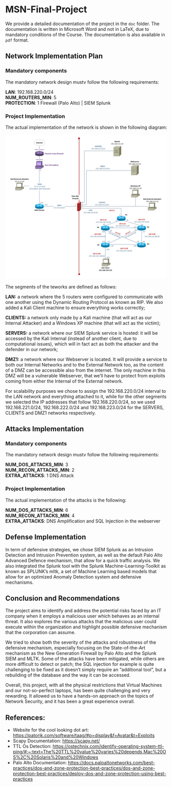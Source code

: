 # MSN-Final-Project

We provide a detailed documentation of the project in the ```doc``` folder. The documentation is written in Microsoft Word and not in LaTeX, due to mandatory conditions of the Course. The documentation is also available in ```pdf``` format.
## Network Implementation Plan

### Mandatory components

The mandatory network design mustv follow the following requirements:

**LAN**: 192.168.220.0/24  
**NUM_ROUTERS_MIN**: 5  
**PROTECTION**: 1 Firewall (Palo Alto) | SIEM Splunk

### Project Implementation
The actual implementation of the network is shown in the following diagram:

![Network Topology](Figures/Net_Topology.jpg)

The segments of the teworks are defined as follows:

**LAN:** a network where the 5 routers were configured to communicate with one another using the Dynamic Routing Protocol as known as RIP. We also added a Kali Client machine to ensure everything works correctly; 

**CLIENTS:** a network only made by a Kali machine (that will act as our Internal Attacker) and a Windows XP machine (that will act as the victim); 

**SERVERS:** a network where our SIEM Splunk service is hosted: it will be accessed by the Kali Internal (instead of another client, due to computational issues), which will in fact act as both the attacker and the defender in our network; 

**DMZ1:** a network where our Webserver is located. It will provide a service to both our Internal Networks and to the External Network too, as the content of a DMZ can be accessible also from the internet. The only machine in this DMZ will be a vulnerable Webserver, that we’ll have to protect from exploits coming from either the Internal of the External network. 

For scalability purposes we chose to assign the 192.168.220.0/24 interval to the LAN network and everything attached to it, while for the other segments we selected the IP addresses that follow 192.168.220.0/24, so we used 192.168.221.0/24, 192.168.222.0/24 and 192.168.223.0/24 for the SERVERS, CLIENTS and DMZ1 networks respectively.

## Attacks Implementation

### Mandatory components
The mandatory network design mustv follow the following requirements:

**NUM_DOS_ATTACKS_MIN**: 3  
**NUM_RECON_ATTACKS_MIN**: 2  
**EXTRA_ATTACKS**: 1 DNS Attack 

### Project Implementation
The actual implementation of the attacks is the following:

**NUM_DOS_ATTACKS_MIN**: 6  
**NUM_RECON_ATTACKS_MIN**: 4  
**EXTRA_ATTACKS**: DNS Amplification and SQL Injection in the webserver 

## Defense Implementation
In term of defensive strategies, we chose SIEM Splunk as an Intrusion Detection and Intrusion Prevention system, as well as the default Palo Alto Advanced Defence mechanism, that allow for a quick traffic analysis. We also integrated the Splunk tool with the Splunk Machine-Learning-Toolkit as known as SPLUNK’s mltk, a set of Machine Learning based models that allow for an optimized Anomaly Detection system and defensive mechanisms. 

## Conclusion and Recommendations
The project aims to identify and address the potential risks faced by an IT company when it employs a malicious user which behaves as an internal threat. It also explores the various attacks that the malicious user could execute within the organization and highlight possible defensive mechanism that the corporation can assume. 

We tried to show both the severity of the attacks and robustness of the defensive mechanism, especially focusing on the State-of-the-Art mechanism as the New Generation Firewall by Palo Alto and the Splunk SIEM and MLTK.  Some of the attacks have been mitigated, while others are more difficult to detect or patch; the SQL injection for example is quite challenging to be fixed as it doesn’t simply require an “additional tool”, but a rebuilding of the database and the way it can be accessed. 

Overall, this project, with all the physical restrictions that Virtual Machines and our not-so-perfect laptops, has been quite challenging and very rewarding. It allowed us to have a hands-on approach on the topics of Network Security, and it has been a great experience overall.

## References:
- Website for the cool looking dot art: https://patorjk.com/software/taag/#p=display&f=Avatar&t=Exploits
- Scapy Documentation: https://scapy.net/ 
- TTL Os Detection: https://ostechnix.com/identify-operating-system-ttl-ping/#:~:text=The%20TTL%20value%20varies%20depends,Mac%20OS%2C%20Solaris%20and%20Windows
- Palo Alto Documentation: https://docs.paloaltonetworks.com/best-practices/dos-and-zone-protection-best-practices/dos-and-zone-protection-best-practices/deploy-dos-and-zone-protection-using-best-practices 
